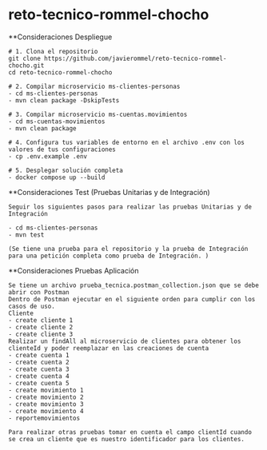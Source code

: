# reto-tecnico-rommel-chocho

**Consideraciones Despliegue

    # 1. Clona el repositorio
    git clone https://github.com/javierommel/reto-tecnico-rommel-chocho.git
    cd reto-tecnico-rommel-chocho

    # 2. Compilar microservicio ms-clientes-personas
    - cd ms-clientes-personas
    - mvn clean package -DskipTests

    # 3. Compilar microservicio ms-cuentas.movimientos
    - cd ms-cuentas-movimientos
    - mvn clean package

    # 4. Configura tus variables de entorno en el archivo .env con los valores de tus configuraciones
    - cp .env.example .env

    # 5. Desplegar solución completa
    - docker compose up --build

**Consideraciones Test (Pruebas Unitarias y de Integración)

    Seguir los siguientes pasos para realizar las pruebas Unitarias y de Integración

    - cd ms-clientes-personas
    - mvn test

    (Se tiene una prueba para el repositorio y la prueba de Integración para una petición completa como prueba de Integración. )

**Consideraciones Pruebas Aplicación

    Se tiene un archivo prueba_tecnica.postman_collection.json que se debe abrir con Postman
    Dentro de Postman ejecutar en el siguiente orden para cumplir con los casos de uso.
    Cliente
    - create cliente 1
    - create cliente 2
    - create cliente 3
    Realizar un findAll al microservicio de clientes para obtener los clienteId y poder reemplazar en las creaciones de cuenta
    - create cuenta 1
    - create cuenta 2
    - create cuenta 3
    - create cuenta 4
    - create cuenta 5
    - create movimiento 1
    - create movimiento 2
    - create movimiento 3
    - create movimiento 4
    - reportemovimientos

    Para realizar otras pruebas tomar en cuenta el campo clientId cuando se crea un cliente que es nuestro identificador para los clientes.

